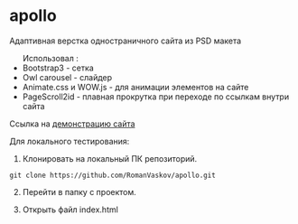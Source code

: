 # apollo
Адаптивная верстка одностраничного сайта из PSD макета
<ul>Использовал :
  <li>Bootstrap3 - сетка</li>
  <li>Owl carousel - слайдер</li>
  <li>Animate.css и WOW.js - для анимации элементов на сайте</li>
  <li>PageScroll2id - плавная прокрутка при переходе по ссылкам внутри сайта</li>
</ul>

Ссылка на <a href="https://romanvaskov.github.io/apollo/" target="_blank">демонстрацию сайта</a>

Для локального тестирования:
1. Клонировать на локальный ПК репозиторий. 

<pre><code>git clone https://github.com/RomanVaskov/apollo.git</code></pre>

2. Перейти в папку с проектом.

3. Открыть файл index.html
